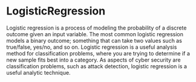 # LogisticRegression
Logistic regression is a process of modeling the probability of a discrete outcome given an input variable. The most common logistic regression models a binary outcome; something that can take two values such as true/false, yes/no, and so on.
Logistic regression is a useful analysis method for classification problems, where you are trying to determine if a new sample fits best into a category. As aspects of cyber security are classification problems, such as attack detection, logistic regression is a useful analytic technique.
